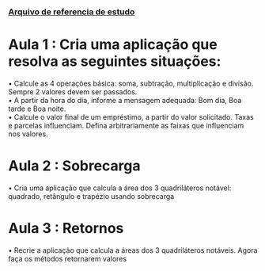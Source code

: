 ### [Arquivo de referencia de estudo](https://github.com/christianrsouza/dio-trilha-java-basico/blob/main/metodos/Metodos/curso_metodos.pptx?raw=true)
<h1>Aula 1 : Cria uma aplicação que resolva as seguintes situações:</h1>
• Calcule as 4 operações básica: soma, subtração, multiplicação e divisão. Sempre 2 valores devem ser passados.<br/>
•	A partir da hora do dia, informe a mensagem adequada: Bom dia, Boa tarde e Boa noite.<br/>
•	Calcule o valor final de um empréstimo, a partir do valor solicitado. Taxas e parcelas influenciam. Defina arbitrariamente as faixas que influenciam nos valores.<br/>
<h1>Aula 2 : Sobrecarga</h1>
•	Cria uma aplicação que calcula a área dos 3 quadriláteros notável: quadrado, retângulo e trapézio usando sobrecarga <br/>
<h1>Aula 3 : Retornos</h1>
•	Recrie a aplicação que calcula a áreas dos 3 quadriláteros notáveis. Agora faça os métodos retornarem valores  <br/>
